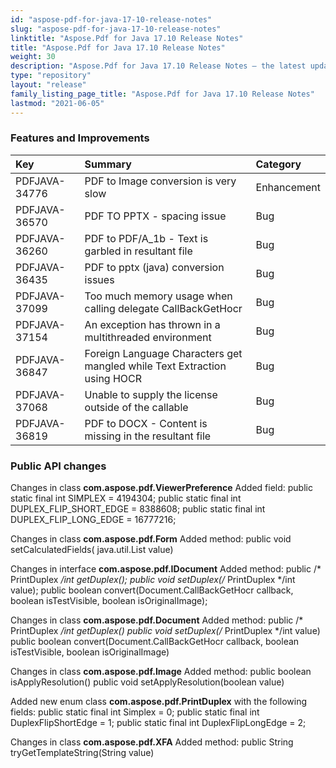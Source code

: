```yaml
---
id: "aspose-pdf-for-java-17-10-release-notes"
slug: "aspose-pdf-for-java-17-10-release-notes"
linktitle: "Aspose.Pdf for Java 17.10 Release Notes"
title: "Aspose.Pdf for Java 17.10 Release Notes"
weight: 30
description: "Aspose.Pdf for Java 17.10 Release Notes – the latest updates and fixes."
type: "repository"
layout: "release"
family_listing_page_title: "Aspose.Pdf for Java 17.10 Release Notes"
lastmod: "2021-06-05"
---
```


### **Features and Improvements**

|**Key**|**Summary**|**Category**|
| :- | :- | :- |
|PDFJAVA-34776|PDF to Image conversion is very slow|Enhancement|
|PDFJAVA-36570|PDF TO PPTX - spacing issue|Bug|
|PDFJAVA-36260|PDF to PDF/A_1b - Text is garbled in resultant file|Bug|
|PDFJAVA-36435|PDF to pptx (java) conversion issues|Bug|
|PDFJAVA-37099|Too much memory usage when calling delegate CallBackGetHocr|Bug|
|PDFJAVA-37154|An exception has thrown in a multithreaded environment|Bug|
|PDFJAVA-36847|Foreign Language Characters get mangled while Text Extraction using HOCR|Bug|
|PDFJAVA-37068|Unable to supply the license outside of the callable|Bug|
|PDFJAVA-36819|PDF to DOCX - Content is missing in the resultant file|Bug|
### **Public API changes**
Changes in class **com.aspose.pdf.ViewerPreference**
Added field:
public static final int SIMPLEX = 4194304;
public static final int DUPLEX_FLIP_SHORT_EDGE = 8388608;
public static final int DUPLEX_FLIP_LONG_EDGE = 16777216;

Changes in class **com.aspose.pdf.Form**
Added method:
public void setCalculatedFields( java.util.List<Field> value)

Changes in interface **com.aspose.pdf.IDocument**
Added method:
public /* PrintDuplex */int getDuplex();
public void setDuplex(/* PrintDuplex */int value);
public boolean convert(Document.CallBackGetHocr callback, boolean isTestVisible, boolean isOriginalImage);

Changes in class **com.aspose.pdf.Document**
Added method:
public /* PrintDuplex */int getDuplex()
public void setDuplex(/* PrintDuplex */int value)
public boolean convert(Document.CallBackGetHocr callback, boolean isTestVisible, boolean isOriginalImage)

Changes in class **com.aspose.pdf.Image**
Added method:
public boolean isApplyResolution()
public void setApplyResolution(boolean value)

Added new enum class **com.aspose.pdf.PrintDuplex** with the following fields:
public static final int Simplex = 0;
public static final int DuplexFlipShortEdge = 1;
public static final int DuplexFlipLongEdge = 2;

Changes in class **com.aspose.pdf.XFA**
Added method:
public String tryGetTemplateString(String value)
